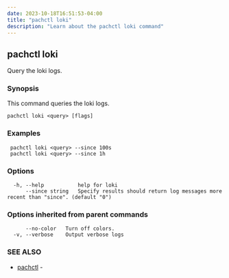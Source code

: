 ```yaml
---
date: 2023-10-18T16:51:53-04:00
title: "pachctl loki"
description: "Learn about the pachctl loki command"
---
```


## pachctl loki

Query the loki logs.

### Synopsis

This command queries the loki logs.

```
pachctl loki <query> [flags]
```

### Examples

```
 pachctl loki <query> --since 100s 
 pachctl loki <query> --since 1h
```

### Options

```
  -h, --help           help for loki
      --since string   Specify results should return log messages more recent than "since". (default "0")
```

### Options inherited from parent commands

```
      --no-color   Turn off colors.
  -v, --verbose    Output verbose logs
```

### SEE ALSO

* [pachctl](../pachctl)	 - 

